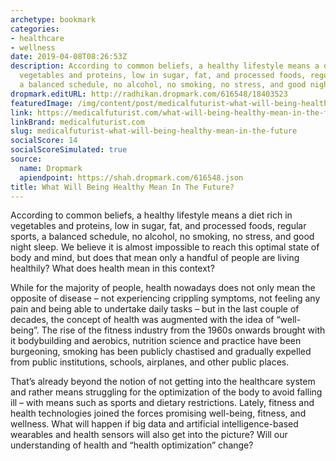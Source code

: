 ```yaml
---
archetype: bookmark
categories:
- healthcare
- wellness
date: 2019-04-08T08:26:53Z
description: According to common beliefs, a healthy lifestyle means a diet rich in
  vegetables and proteins, low in sugar, fat, and processed foods, regular sports,
  a balanced schedule, no alcohol, no smoking, no stress, and good night sleep.
dropmark.editURL: http://radhikan.dropmark.com/616548/18403523
featuredImage: /img/content/post/medicalfuturist-what-will-being-healthy-mean-in-the-future.jpeg
link: https://medicalfuturist.com/what-will-being-healthy-mean-in-the-future
linkBrand: medicalfuturist.com
slug: medicalfuturist-what-will-being-healthy-mean-in-the-future
socialScore: 14
socialScoreSimulated: true
source:
  name: Dropmark
  apiendpoint: https://shah.dropmark.com/616548.json
title: What Will Being Healthy Mean In The Future?
---
```

According to common beliefs, a healthy lifestyle means a diet rich in vegetables and proteins, low in sugar, fat, and processed foods, regular sports, a balanced schedule, no alcohol, no smoking, no stress, and good night sleep. We believe it is almost impossible to reach this optimal state of body and mind, but does that mean only a handful of people are living healthily? What does health mean in this context?

While for the majority of people, health nowadays does not only mean the opposite of disease – not experiencing crippling symptoms, not feeling any pain and being able to undertake daily tasks – but in the last couple of decades, the concept of health was augmented with the idea of “well-being”. The rise of the fitness industry from the 1960s onwards brought with it bodybuilding and aerobics, nutrition science and practice have been burgeoning, smoking has been publicly chastised and gradually expelled from public institutions, schools, airplanes, and other public places.

That’s already beyond the notion of not getting into the healthcare system and rather means struggling for the optimization of the body to avoid falling ill – with means such as sports and dietary restrictions. Lately, fitness and health technologies joined the forces promising well-being, fitness, and wellness. What will happen if big data and artificial intelligence-based wearables and health sensors will also get into the picture? Will our understanding of health and “health optimization” change?

